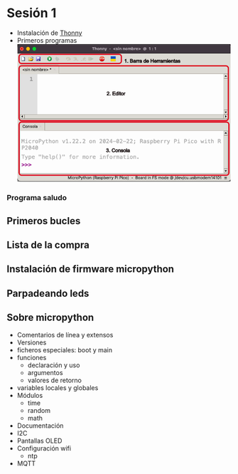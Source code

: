# Sesión 1

* Instalación de [Thonny](https://thonny.org)
* Primeros programas
![](./images/F02_03_thonny_1.png)

### Programa saludo

## Primeros bucles

## Lista de la compra


## Instalación de firmware micropython

## Parpadeando leds


## Sobre micropython

* Comentarios de línea y extensos
* Versiones
* ficheros especiales: boot y main 
* funciones
	* declaración y uso
	* argumentos
	* valores de retorno
* variables locales y globales
* Módulos
	* time
	* random
	* math
* Documentación
* I2C
* Pantallas OLED
* Configuración wifi
	* ntp
* MQTT
